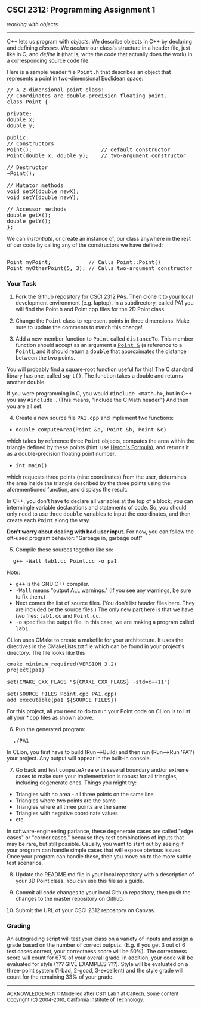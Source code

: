 ## CSCI 2312: Programming Assignment 1

_working with objects_

* * *

C++ lets us program with _objects_. We describe objects in C++ by declaring and defining _classes_. We _declare_ our class's structure in a header file, just like in C, and _define_ it (that is, write the code that actually does the work) in a corresponding source code file.

Here is a sample header file <tt>Point.h</tt> that describes an object that represents a point in two-dimensional Euclidean space:

<pre>
// A 2-dimensional point class!
// Coordinates are double-precision floating point.
class Point {

private:
double x;
double y;

public:
// Constructors
Point();                      // default constructor
Point(double x, double y);    // two-argument constructor

// Destructor
~Point();

// Mutator methods
void setX(double newX);
void setY(double newY);

// Accessor methods
double getX();
double getY();
};
</pre>

We can _instantiate_, or create an instance of, our class anywhere in the rest of our code by calling any of the constructors we have defined:

<pre> 
Point myPoint;            // Calls Point::Point()
Point myOtherPoint(5, 3); // Calls two-argument constructor Point::Point(double, double)
</pre>

### Your Task

1.  Fork the [Github repository for CSCI 2312 PAs](https://github.com/ivogeorg/ucd-csci-2312). Then clone it to your local development environment (e.g. laptop). In a subdirectory, called PA1 you will find the Point.h and Point.cpp files for the 2D Point class.

2.  Change the <tt>Point</tt> class to represent points in three dimensions. Make sure to update the comments to match this change!

3.  Add a new member function to <tt>Point</tt> called <tt>distanceTo</tt>. This member function should accept as an argument a <u><tt>Point &</tt></u> (a reference to a <tt>Point</tt>), and it should return a <tt>double</tt> that approximates the distance between the two points.

You will probably find a square-root function useful for this! The C standard library has one, called <tt>sqrt()</tt>. The function takes a double and returns another double.

If you were programming in C, you would <tt>#include <math.h></tt>, but in C++ you say <tt>#include <cmath></tt>. (This means, "Include the C Math header.") And then you are all set.

4.  Create a new source file <tt>PA1.cpp</tt> and implement two functions:

*   <tt>double computeArea(Point &a, Point &b, Point &c)</tt>

which takes by reference three <tt>Point</tt> objects, computes the area within the triangle defined by these points (hint: use [Heron's Formula](http://en.wikipedia.org/wiki/Heron%27s_formula)), and returns it as a double-precision floating point number.

*   <tt>int main()</tt>

which requests three points (nine coordinates) from the user, determines the area inside the triangle described by the three points using the aforementioned function, and displays the result.

In C++, you don't have to declare all variables at the top of a block; you can intermingle variable declarations and statements of code. So, you should only need to use three <tt>double</tt> variables to input the coordinates, and then create each <tt>Point</tt> along the way.

**Don't worry about dealing with bad user input.** For now, you can follow the oft-used program behavior: "Garbage in, garbage out!"

5.  Compile these sources together like so:

<pre>  g++ -Wall lab1.cc Point.cc -o pa1</pre>

Note:
*   <tt>g++</tt> is the GNU C++ compiler.
*   <tt>-Wall</tt> means "output ALL warnings." (If you see any warnings, be sure to fix them.)
*   Next comes the list of source files. (You don't list header files here. They are included by the source files.) The only new part here is that we have _two_ files: <tt>lab1.cc</tt> and <tt>Point.cc</tt>.
*   <tt>-o</tt> specifies the output file. In this case, we are making a program called <tt>lab1</tt>.

CLion uses CMake to create a makefile for your architecture. It uses the directives in the CMakeLists.txt file which can be found in your project's directory. The file looks like this

<pre>
cmake_minimum_required(VERSION 3.2)
project(pa1)

set(CMAKE_CXX_FLAGS "${CMAKE_CXX_FLAGS} -std=c++11")

set(SOURCE_FILES Point.cpp PA1.cpp)
add_executable(pa1 ${SOURCE_FILES})
</pre>

For this project, all you need to do to run your Point code on CLion is to list all your *.cpp files as shown above.

6.  Run the generated program:

<pre>  ./PA1</pre>

In CLion, you first have to build (Run-->Build) and then run (Run-->Run 'PA1') your project. Any output will appear in the built-in console.

7.  Go back and test <tt>computeArea</tt> with several boundary and/or extreme cases to make sure your implementation is robust for all triangles, including degenerate ones. Things you might try:

*   Triangles with no area - all three points on the same line
*   Triangles where two points are the same
*   Triangles where all three points are the same
*   Triangles with negative coordinate values
*   etc.

In software-engineering parlance, these degenerate cases are called "edge cases" or "corner cases," because they test combinations of inputs that may be rare, but still possible. Usually, you want to start out by seeing if your program can handle simple cases that will expose obvious issues. Once your program can handle these, then you move on to the more subtle test scenarios.

8.  Update the README.md file in your local repository with a description of your 3D Point class. You can use this file as a guide.

9.  Commit all code changes to your local Github repository, then push the changes to the master repository on Github.

10. Submit the URL of your CSCI 2312 repository on Canvas.

### Grading

An autograding script will test your class on a variety of inputs and assign a grade based on the number of correct outputs. (E.g. if you get 3 out of 6 test cases correct, your correctness score will be 50%). The correctness score will count for 67% of your overall grade. In addition, your code will be evaluated for style (??? GIVE EXAMPLES ???). Style will be evaluated on a three-point system (1-bad, 2-good, 3-excellent) and the style grade will count for the remaining 33% of your grade. 

* * *

<font size="-1">ACKNOWLEDGEMENT: Modelled after CS11 Lab 1 at Caltech. Some content Copyright (C) 2004-2010, California Institute of Technology.</font>